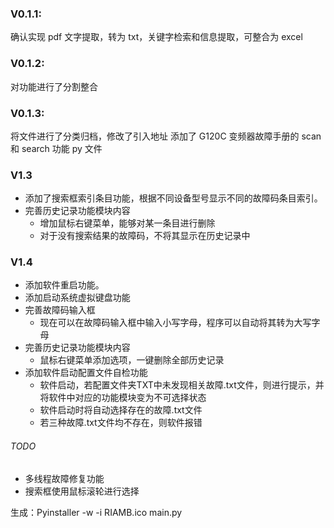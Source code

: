 ### V0.1.1:

确认实现 pdf 文字提取，转为 txt，关键字检索和信息提取，可整合为 excel

### V0.1.2:

对功能进行了分割整合

### V0.1.3:

将文件进行了分类归档，修改了引入地址
添加了 G120C 变频器故障手册的 scan 和 search 功能 py 文件

### V1.3

- 添加了搜索框索引条目功能，根据不同设备型号显示不同的故障码条目索引。
- 完善历史记录功能模块内容
  - 增加鼠标右键菜单，能够对某一条目进行删除
  - 对于没有搜索结果的故障码，不将其显示在历史记录中

### V1.4
- 添加软件重启功能。
- 添加启动系统虚拟键盘功能
- 完善故障码输入框
  - 现在可以在故障码输入框中输入小写字母，程序可以自动将其转为大写字母
- 完善历史记录功能模块内容
  - 鼠标右键菜单添加选项，一键删除全部历史记录
- 添加软件启动配置文件自检功能
  - 软件启动，若配置文件夹TXT中未发现相关故障.txt文件，则进行提示，并将软件中对应的功能模块变为不可选择状态
  - 软件启动时将自动选择存在的故障.txt文件
  - 若三种故障.txt文件均不存在，则软件报错
###### TODO 
- 多线程故障修复功能
- 搜索框使用鼠标滚轮进行选择

生成：Pyinstaller -w -i RIAMB.ico main.py
